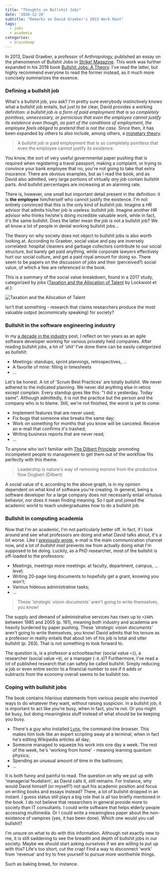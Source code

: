 ```yaml
---
title: "Thoughts on Bullshit Jobs"
date: '2020-12-20'
subtitle: "Remarks on David Graeber's 2013 Work Rant"
tags:
  - jobs
  - academia
categories:
  - braindump
---
```


In 2013, David Graeber, a professor of Anthropology, published an essay on the phenomenon of Bullshit Jobs in [Strike! Magazine](https://www.strike.coop/bullshit-jobs/). This work was further expanded in his 2018 book [Bullshit Jobs: A Theory](https://www.goodreads.com/book/show/34466958-bullshit-jobs). I've read the latter, but highly recommend everyone to read the former instead, as it much more concisely summarizes the essence. 

### Defining a bullshit job

What's a bullshit job, you ask? I'm pretty sure everybody instinctively knows what a bullshit job entails, but just to be clear, David provides a working definition: _a bullshit job is a form of paid employment that is so completely pointless, unnecessary, or pernicious that even the employee cannot justify its existence even though, as part of the conditions of employment, the employee feels obliged to pretend that is not the case_. Since then, it has been expanded by others to also include, among others, a [monetary theory](https://austingmackell.medium.com/explaining-bullshit-jobs-with-monetary-theory-11be9bb99d35).

> A bullshit job is paid employment that is so completely pointless that even the employee cannot justify its existence.

You know, the sort of very useful governmental paper pushing that is required when registering a travel passport, making a complaint, or trying to convince your bank employee that no, you're not going to take that extra insurance. There are obvious examples, but as I read the book, and as David also admitted, very large portions of virtually _any job_ contain bullshit parts. And bullshit percentages are increasing at an alarming rate. 

There is, however, one small but important detail present in the definition: it is **the employee** him/herself who cannot justify the existence. I'm not entirely convinced that this is the only kind of bullshit job. Imagine a HR advisor that admits his/her job is useless: bullshit job. Imagine another HR advisor who thinks he/she's doing incredible valuable work, while in fact, it's the same bullshit. Does the latter mean the job is not a bullshit job? We all know a lot of people in denial working bullshit jobs... 

The theory on why society does not object to bullshit jobs is also worth looking at. According to Graeber, social value and pay are inversely correlated: hospital cleaners and garbage collectors contribute to our social structure, but barely get paid anything, while corporate lawyers effectively hurt our social culture, and get a paid royal amount for doing so. There seem to be papers on the discussion of jobs and their (perceived?) social value, of which a few are referenced in the book. 

This is a summary of the social value breakdown, found in a 2017 study, categorized by jobs ([Taxation and the Allocation of Talent](https://www.journals.uchicago.edu/doi/abs/10.1086/693393?casa_token=46Fn4qTkh1cAAAAA:aR3HQynt1SCG2WjPx1eh2GSkxaciKEmGYgIrmB9te230mEyN2MCBGzpjzBLseSGfmRKPMQUl4ow) by Lockwoot et al.):

![Taxation and the Allocation of Talent](../taxationchart.jpg)

Isn't that something - research that claims researchers produce the most valuable output (economically speaking) for society?

### Bullshit in the software engineering industry

In my [a decade in the industry](/post/2018/10/a-decade-in-the-industry/) post, I reflect on ten years as an agile software developer working for various privately held companies. After reading bullshit jobs, a lot of _'shit'_ I've done there can be easily categorized as bullshit:

- Meetings: standups, sprint plannings, retrospectives, ...
- A favorite of mine: filling in timesheets
- ...

Let's be honest. A lot of 'Scrum Best Practices' are totally bullshit. We never adhered to the indicated planning. We never did anything else in retros except complain. Every standup goes like this: "I did x yesterday. Today same". Although admittedly, it is not the practice but the person and the company who is to blame. Still, we're not finished, the worst is yet to come:

- Implement features that are never used;
- Fix bugs that someone else breaks the same day;
- Work on something for months that you know will be canceled. Receive an e-mail that confirms it's trashed;
- Writing business reports that are never read;
- ...

To anyone who isn't familiar with [The Dilbert Principle](https://en.wikipedia.org/wiki/Dilbert_principle): promoting incompetent people to management to get them out of the workflow fits perfectly with this theme. 

> Leadership is nature's way of removing morons from the productive flow <span>Dogbert (Dilbert)

A social value of `0`, according to the above graph, is in my opinion dependent on what kind of software you're creating. In general, being a software developer for a large company does not necessarily entail virtuous behavior, nor does it mean finding meaning. So I quit and joined the academic world to teach undergraduates how to do a bullshit job.

### Bullshit in computing academia

Now that I'm an academic, I'm not particularly better off. In fact, if I look around and see what professors are doing and what David talks about, it's a lot worse. Like I [previously wrote](/post/2020/02/agile-academia), e-mail is the main communication channel now, and a lot of _bullshit mail_ prevents me from actually doing what I'm supposed to be doing. Luckily, as a PhD researcher, most of the bullshit is off-loaded to the professors:

- Meetings, meetings more meetings: at faculty, department, campus, ... level;
- Writing 20-page long documents to hopefully get a grant, knowing you won't;
- Various hideous administrative tasks;
- ...

> These _'strategic vision documents'_ aren't going to write themselves, you know!

The supply and demand of administrative services has risen up to `+240%` between 1985 and 2005 (p. 161), meaning both industry and academia are heavily burdened by paper pushing. These _'strategic vision documents'_ aren't going to write themselves, you know! David admits that his tenure as a professor in reality entails that about `50%` of his job is total and utter bullshit (p. 263). That is not something to look forward to.

The question is, is a professor a schoolteacher (social value `+1`), a researcher (social value `+9`), or a manager (`-0.8`)? Furthermore, I've read a lot of published research that can safely be called bullshit. Simply reducing a job or even entire sector to a financial number to see if it adds or subtracts from the economy overall seems to be bullshit too.

### Coping with bullshit jobs 

The book contains hilarious statements from various people who invented ways to do whatever they want, without raising suspicion. In a bullshit job, it is important to act like you're busy, when in fact, you're not. Or you might be busy, but doing meaningless stuff instead of what _should_ be be keeping you busy. 

- There's a guy who installed [Lynx](http://lynx.browser.org), the command-line browser. This makes him look like an expert scripting away at a terminal, when in fact he's editing Wikipedia articles all day;
- Someone managed to squeeze his work into one day a week. The rest of the week, he's 'working from home' - meaning learning quantum physics;
- Spending an unusual amount of time in the bathroom;
- ...

It is both funny and painful to read. The question on why we put up with 'managerial feudalism', as David calls it, still remains. For instance, why would David himself (or myself?) not quit his academic position and focus on writing books and essays instead? There, a lot of bullshit dropped in an instant. I guess status still plays a big role that is all too briefly mentioned in the book. I do not believe that researchers in general provide more to society than IT consultants. I could write software that helps elderly people accessing multimedia. Or I could write a meaningless paper about the non-existence of vampires (yes, it has been done). Which one would you call bullshit?

I'm unsure on what to do with this information. Although not exactly new to me, it is still saddening to see the breadth and depth of bullshit jobs in our society. Maybe we should start asking ourselves if we are willing to put up with this? Life's too short, cut the crap! Find a way to disconnect 'work' from 'revenue' and try to free yourself to pursue more worthwhile things. 

Such as baking bread, for instance.
